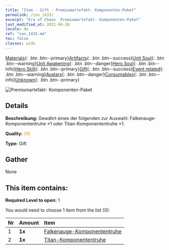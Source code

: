 ```yaml
---
title: "Item - Gift - Premiumartefakt- Komponenten-Paket"
permalink: /con_1433/
excerpt: "Era of Chaos  Premiumartefakt- Komponenten-Paket"
last_modified_at: 2021-04-28
locale: de
ref: "con_1433.md"
toc: false
classes: wide
---
```

 [Materials](/ItemsDE/){: .btn .btn--primary}[Artifacts](/ItemsDE/Artifacts/){: .btn .btn--success}[Unit Soul](/ItemsDE/UnitSoul/){: .btn .btn--warning}[Unit Awakening](/ItemsDE/UnitAwakening/){: .btn .btn--danger}[Hero Soul](/ItemsDE/HeroSoul/){: .btn .btn--info}[Hero Skill](/ItemsDE/HeroSkill/){: .btn .btn--primary}[Gift](/ItemsDE/Gift/){: .btn .btn--success}[Event related](/ItemsDE/Events/){: .btn .btn--warning}[Avatars](/ItemsDE/Avatars/){: .btn .btn--danger}[Consumables](/ItemsDE/Consumables/){: .btn .btn--info}[Unknown](/ItemsDE/Unknown/){: .btn .btn--primary}

 ![Premiumartefakt- Komponenten-Paket](/images/t/i_907047.png)

## Details
 **Beschreibung:** Gewährt eines der folgenden zur Auswahl: Falkenauge-Komponententruhe ×1 oder Titan-Komponententruhe ×1.

 **Quality:** <span style="color: #FF8C00">OK</span>

 **Type:** Gift

## Gather

  None

## This item contains:

 **Required Level to open:** 1

 You would need to choose 1 item from the list (0):

  | Nr | Amount |     Item    |
  |:---|:-------|:------------|
  | 1 |  **1x** | [Falkenauge-Komponententruhe](/ItemsDE/con_1349/) |  | 
  | 2 |  **1x** | [Titan-Komponententruhe](/ItemsDE/con_1343/) |  | 
